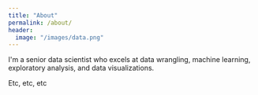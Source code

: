 ```yaml
---
title: "About"
permalink: /about/
header:
  image: "/images/data.png"
---
```


I'm a senior data scientist who excels at data wrangling, machine learning, exploratory analysis, and data visualizations.

Etc, etc, etc

